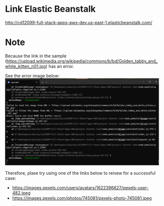 # Link Elastic Beanstalk
http://cd12099-full-stack-apps-aws-dev.us-east-1.elasticbeanstalk.com/


# Note
Because the link in the sample (https://upload.wikimedia.org/wikipedia/commons/b/bd/Golden_tabby_and_white_kitten_n01.jpg) has an error.

See the error image below:
![Error EVD](https://raw.githubusercontent.com/lequangphi0611/PhiLQ-Full-Stack-Apps-AWS/master/issue_EVD/Screenshot%202024-08-13%20212831.png)

Therefore, plase try using one of the links below to reivew for a successful case:
- https://images.pexels.com/users/avatars/1622396627/pexels-user-482.jpeg
- https://images.pexels.com/photos/745081/pexels-photo-745081.jpeg
